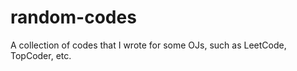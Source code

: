 random-codes
============

A collection of codes that I wrote for some OJs, such as LeetCode, TopCoder, etc.
